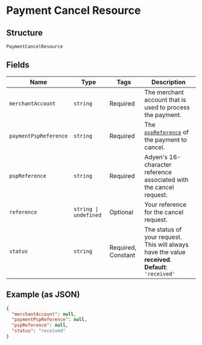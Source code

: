 
# Payment Cancel Resource

## Structure

`PaymentCancelResource`

## Fields

| Name | Type | Tags | Description |
|  --- | --- | --- | --- |
| `merchantAccount` | `string` | Required | The merchant account that is used to process the payment. |
| `paymentPspReference` | `string` | Required | The [`pspReference`](https://docs.adyen.com/api-explorer/#/CheckoutService/latest/post/payments__resParam_pspReference) of the payment to cancel. |
| `pspReference` | `string` | Required | Adyen's 16-character reference associated with the cancel request. |
| `reference` | `string \| undefined` | Optional | Your reference for the cancel request. |
| `status` | `string` | Required, Constant | The status of your request. This will always have the value **received**.<br>**Default**: `'received'` |

## Example (as JSON)

```json
{
  "merchantAccount": null,
  "paymentPspReference": null,
  "pspReference": null,
  "status": "received"
}
```

